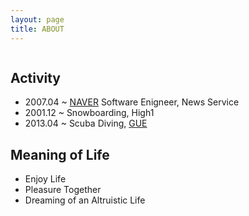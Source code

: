 ```yaml
---
layout: page
title: ABOUT
---
```

<div class="post">
	<center><img src="{{ '/assets/img/lion.jpg' | prepend: site.baseurl }}" alt=""></center>
	<p class="intro"></p>
  <h2>Activity</h2>
  <ul>
    <li>2007.04 ~ <a href="https://www.navercorp.com" target="_blank">NAVER</a> Software Enigneer, News Service</li>
    <li>2001.12 ~ Snowboarding, High1</li>
    <li>2013.04 ~ Scuba Diving, <a href="https://www.gue.com" target="_blank">GUE</a></li>
  </ul>
	<h2>Meaning of Life</h2>
	<ul>
		<li>Enjoy Life</li>
		<li>Pleasure Together</li>
    <li>Dreaming of an Altruistic Life</li>
	</ul>
</div>